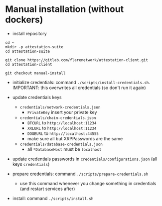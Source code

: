 # Manual installation (without dockers)

- install repository
```
cd ~
mkdir -p attestation-suite
cd attestation-suite

git clone https://gitlab.com/flarenetwork/attestation-client.git
cd attestation-client

git checkout manual-install
```

- initialize credentials: command `./scripts/install-credentials.sh`. IMPORTANT: this overwrites all credentials (so don't run it again)
- update credentials keys
    - `credentials/network-credentials.json`
        - `PrivateKey` insert your private key
    - `credentials/chain-credentials.json`
        - `BTCURL` to `http://localhost:11234`
        - `XRLURL` to `http://localhost:11234` 
        - `DOGEURL` to `http://localhost:44555`
        - make sure all but XRPPasswords are the same
    - `credentials/database-credentials.json`
        - all `*DatabaseHost` must be `localhost`
- update credentials passwords in `credentials/configurations.json` (all keys `credentials`)
- prepare credentials: command `./scripts/prepare-credentials.sh` 
    - use this command whenever you change something in credentials (and restart services after)

- install: command `./scripts/install.sh`